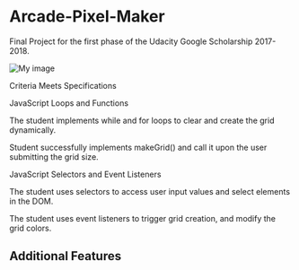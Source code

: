 # Arcade-Pixel-Maker
Final Project for the first phase of the Udacity Google Scholarship 2017-2018.

![My image](http://res.cloudinary.com/dikujrdbe/image/upload/v1513607128/Pac_Man_nwa3cm.png)


Criteria Meets Specifications

JavaScript Loops and Functions
	

The student implements while and for loops to clear and create the grid dynamically.

Student successfully implements makeGrid() and call it upon the user submitting the grid size.


JavaScript Selectors and Event Listeners
	

The student uses selectors to access user input values and select elements in the DOM.

The student uses event listeners to trigger grid creation, and modify the grid colors.

<h2>Additional Features</h2>
